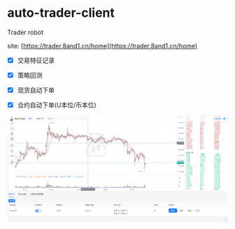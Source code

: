 # auto-trader-client

Trader robot

site: [https://trader.8and1.cn/home](https://trader.8and1.cn/home)


- [x] 交易特征记录
- [x] 策略回测
- [x] 现货自动下单
- [x] 合约自动下单(U本位/币本位)


![](./home.png)